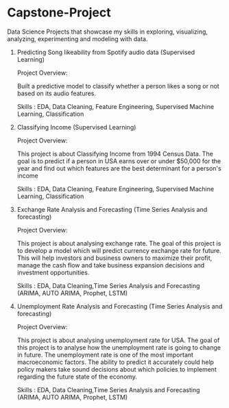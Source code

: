 # Capstone-Project
Data Science Projects that showcase my skills in exploring, visualizing, analyzing, experimenting and modeling with data. 

1. Predicting Song likeability from Spotify audio data (Supervised Learning)

    Project Overview:
    
      Built a predictive model to classify whether a person likes a song or not based on its audio features.

    Skills : EDA, Data Cleaning, Feature Engineering, Supervised Machine Learning, Classification

2. Classifying Income (Supervised Learning)

    Project Overview:  
    
      This project is about Classifying Income from 1994 Census Data. The goal is to predict if a person in USA earns over or under $50,000 for the year and find out which features are the best determinant for a person's income 

    Skills : EDA, Data Cleaning, Feature Engineering, Supervised Machine Learning, Classification


3. Exchange Rate Analysis and Forecasting (Time Series Analysis and forecasting)

    Project Overview:  
    
      This project is about analysing exchange rate. The goal of this project is to develop a model which will predict currency exchange  rate for future. This will help investors and business owners to maximize their profit, manage the cash flow and take business expansion  decisions and investment opportunities.

    Skills : EDA, Data Cleaning,Time Series Analysis and Forecasting (ARIMA, AUTO ARIMA, Prophet, LSTM)

4. Unemployment Rate Analysis and Forecasting (Time Series Analysis and forecasting)

    Project Overview:  
    
      This project is about analysing unemployment rate for USA. The goal of this project is to analyse how the unemployment rate is going to change in future. The unemployment rate is one of the most important macroeconomic factors. The ability to predict it accurately could help policy makers take sound decisions about which policies to implement regarding the future state of the economy. 

    Skills : EDA, Data Cleaning,Time Series Analysis and Forecasting (ARIMA, AUTO ARIMA, Prophet, LSTM)

